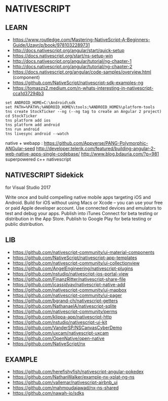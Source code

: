 

# NATIVESCRIPT 


## LEARN

- https://www.routledge.com/Mastering-NativeScript-A-Beginners-Guide/Uzayr/p/book/9781032289731
- http://docs.nativescript.org/angular/start/quick-setup 
- https://docs.nativescript.org/start/ns-setup-win 
- http://docs.nativescript.org/angular/tutorial/ng-chapter-1 
- http://docs.nativescript.org/angular/tutorial/ng-chapter-2 
- https://docs.nativescript.org/angular/code-samples/overview.html (component) 
- https://github.com/NativeScript/nativescript-sdk-examples-ng
- https://tomaszs2.medium.com/n-whats-interesting-in-nativescript-cca1d37294b3

```
set ANDROID_HOME=C:\Android\sdk 
set PATH=%PATH%;%ANDROID_HOME%\tools;%ANDROID_HOME%\platform-tools 
tns create StockTicker --ng (--ng tag to create an Angular 2 project)
cd StockTicker
tns platform add ios
tns platform add android
tns run android 
tns livesync android --watch 
```
 
native + webapp : 
https://github.com/Appverse/PANG-Polymorphic-ANGular-seed 
http://developer.telerik.com/featured/building-angular-2-web-native-apps-single-codebase/ 
http://www.blog.bdauria.com/?p=981		superpowered c++ nativescript

 
## NATIVESCRIPT Sidekick
for Visual Studio 2017

Write once and build compelling native mobile apps targeting iOS and Android.
Build for iOS without using Macs or Xcode – you can use your free or paid Apple developer account.
Use connected devices and emulators to test and debug your apps.
Publish into iTunes Connect for beta testing or distribution in the App Store.
Publish to Google Play for beta testing or public distribution.

## LIB

- https://github.com/nativescript-community/ui-material-components
- https://github.com/NativeScript/nativescript-app-templates
- https://github.com/nativescript-community/ui-collectionview
- https://github.com/AngelEngineering/nativescript-plugins
- https://github.com/nstudio/nativescript-ios-portal-view
- https://github.com/FinanzRitter/nativescript-share-file
- https://github.com/jcassidyav/nativescript-native-add
- https://github.com/nativescript-community/ui-mapbox
- https://github.com/nativescript-community/ui-pager
- https://github.com/bgrand-ch/nativescript-getters
- https://github.com/NathanaelA/nativescript-sqlite
- https://github.com/nativescript-community/perms
- https://github.com/klippa-app/nativescript-http
- https://github.com/nstudio/nativescript-ui-kit
- https://github.com/VanderSP/NSCanvasCyberDemo
- https://github.com/uxcam/nativescript-uxcam
- https://github.com/OpenNative/open-native
- https://github.com/NativeScript/nx

## EXAMPLE
- https://github.com/herefishyfish/nativescript-angular-pokedex
- https://github.com/NathanWalker/example-nx-xplat-ng-ns
- https://github.com/vallemar/nativescript-airbnb_ui
- https://github.com/mahmoudajawad/nx-ns-shared
- https://github.com/nawah-io/sdks